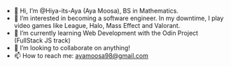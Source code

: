 - 👋 Hi, I’m @Hiya-its-Aya (Aya Moosa), BS in Mathematics. 
- 👀 I’m interested in becoming a software engineer. In my downtime, I play video games like League, Halo, Mass Effect and Valorant.
- 🌱 I’m currently learning Web Development with the Odin Project (FullStack JS track)
- 💞️ I’m looking to collaborate on anything!
- 📫 How to reach me: ayamoosa98@gmail.com

<!---
Hiya-its-Aya/Hiya-its-Aya is a ✨ special ✨ repository because its `README.md` (this file) appears on your GitHub profile.
You can click the Preview link to take a look at your changes.
--->
